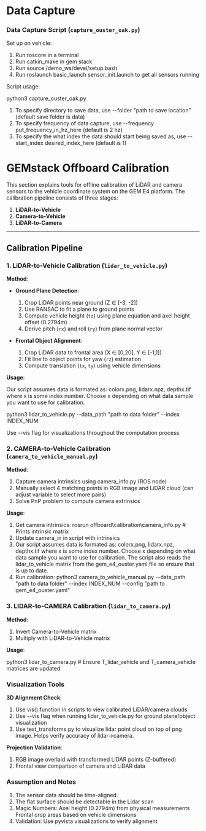 # Data Capture

### Data Capture Script (`capture_ouster_oak.py`)

Set up on vehicle:

1. Run roscore in a terminal
2. Run catkin_make in gem stack
3. Run source /demo_ws/devel/setup.bash
4. Run roslaunch basic_launch sensor_init.launch to get all sensors running

Script usage:

python3 capture_ouster_oak.py

1. To specify directory to save data, use --folder "path to save location" (default save folder is data)
2. To specify frequency of data capture, use --frequency put_frequency_in_hz_here (default is 2 hz)
3. To specify the what index the data should start being saved as, use --start_index desired_index_here (default is 1)


# GEMstack Offboard Calibration 

This section explains tools for offline calibration of LiDAR and camera sensors to the vehicle coordinate system on the GEM E4 platform. The calibration pipeline consists of three stages:

1. **LiDAR-to-Vehicle**  
2. **Camera-to-Vehicle**  
3. **LiDAR-to-Camera**  

---


## Calibration Pipeline

### 1. LiDAR-to-Vehicle Calibration (`lidar_to_vehicle.py`)
**Method**:  
- **Ground Plane Detection**:  
  1. Crop LiDAR points near ground (Z ∈ [-3, -2])  
  2. Use RANSAC to fit a plane to ground points  
  3. Compute vehicle height (`tz`) using plane equation and axel height offset (0.2794m)  
  4. Derive pitch (`rx`) and roll (`ry`) from plane normal vector  

- **Frontal Object Alignment**:  
  1. Crop LiDAR data to frontal area (X ∈ [0,20], Y ∈ [-1,1])  
  2. Fit line to object points for yaw (`rz`) estimation  
  3. Compute translation (`tx`, `ty`) using vehicle dimensions  

**Usage**:  

Our script assumes data is formated as: colorx.png, lidarx.npz, depthx.tif where x is some index number. Choose x depending on what data sample you want to use for calibration. 

python3 lidar_to_vehicle.py --data_path "path to data folder" --index INDEX_NUM

Use --vis flag for visualizations throughout the computation process


### 2. CAMERA-to-Vehicle Calibration (`camera_to_vehicle_manual.py`)
**Method**:  
  1. Capture camera intrinsics using camera_info.py (ROS node)  
  2. Manually select 4 matching points in RGB image and LiDAR cloud (can adjust variable to select more pairs)
  3. Solve PnP problem to compute camera extrinsics  

**Usage**:
  1. Get camera intrinsics:
    rosrun offboard\calibration\camera_info.py  # Prints intrinsic matrix
  2. Update camera_in in script with intrinsics
  3. Our script assumes data is formated as: colorx.png, lidarx.npz, depthx.tif where x is some index number. Choose x depending on what data sample you want to use for calibration. The script also reads the lidar_to_vehicle matrix from the gem_e4_ouster.yaml file so ensure that is up to date.
  4. Run calibration:
    python3 camera_to_vehicle_manual.py --data_path "path to data folder" --index INDEX_NUM --config "path to gem_e4_ouster.yaml"


### 3. LIDAR-to-CAMERA Calibration (`lidar_to_camera.py`)
**Method**:  
  1. Invert Camera-to-Vehicle matrix  
  2. Multiply with LiDAR-to-Vehicle matrix

**Usage**:

python3 lidar_to_camera.py   # Ensure T_lidar_vehicle and T_camera_vehicle matrices are updated


### Visualization Tools

**3D Alignment Check**:
 1. Use vis() function in scripts to view calibrated LiDAR/camera clouds
 2. Use --vis flag when running lidar_to_vehicle.py for ground plane/object visualization
 3. Use test_transforms.py to visualize lidar point cloud on top of png image. Helps verify accuracy of lidar->camera.

**Projection Validation**:
 1. RGB image overlaid with transformed LiDAR points (Z-buffered)
 2. Frontal view comparison of camera and LiDAR data






### Assumption and Notes

1. The sensor data should be time-aligned.
2. The flat surface should be detectable in the Lidar scan
3. Magic Numbers:
    Axel height (0.2794m) from physical measurements
    Frontal crop areas based on vehicle dimensions
4. Validation: Use pyvista visualizations to verify alignment






